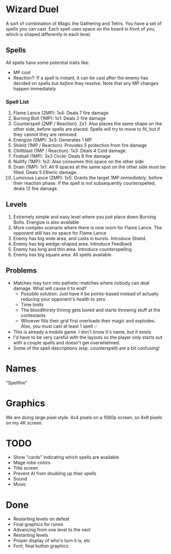 # Wizard Duel
A sort of combination of Magic the Gathering and Tetris. You have a set of spells you can cast. Each spell uses space on the board in front of you, which is shaped differently in each level.

## Spells
All spells have some potential traits like:
- MP cost
- Reaction?: If a spell is instant, it can be cast after the enemy has decided on spells but _before_ they resolve. Note that any MP changes happen immediately

### Spell List
1. Flame Lance (2MP): 1x4: Deals 7 fire damage
2. Burning Bolt (1MP): 1x1: Deals 2 fire damage
3. Counterspell (2MP / Reaction): 2x1: Also places the same shape on the other side, before spells are placed. Spells will try to move to fit, but if they cannot they are removed.
4. Energize (0MP): 3x3: Generates 1 MP
5. Shield (1MP / Reaction): Provides 5 protection from fire damage
6. Chillblast (1MP / Reaction): 1x3: Deals 4 Cold damage.
7. Fireball (1MP): 3x3 Circle: Deals 6 fire damage
8. Nullify (1MP): 1x2: Also consumes this space on the other side
9. Drain (1MP): 1x1: All 9 spaces at the same spot on the other side must be filled. Deals 5 Etheric damage.
0. Luminous Lance (2MP): 1x5: Grants the target 1MP _immediately_, before their reaction phase. If the spell is not subsequently counterspelled, deals 12 fire damage.

## Levels
1. Extremely simple and easy level where you just place down Burning Bolts. Energize is also available
2. More complex scenario where there is now room for Flame Lance. The opponent still has no space for Flame Lance
3. Enemy has big wide area, and casts in bursts. Introduce Shield.
4. Enemy has big wedge-shaped area. Introduce Feedback
5. Enemy has long and thin area. Introduce counterspelling
6. Enemy has big square area. All spells available

## Problems
- Matches may turn into pathetic-matches where nobody can deal damage. What will cause it to end?
  - Possible solution: Just have it be points-based instead of actually reducing your opponent's health to zero
  - Time limits
  - The bloodthirsty throng gets bored and starts throwing stuff at the contestants
  - Whoever fills their grid first overloads their magic and explodes. Also, you must cast at least 1 spell ✅
- This is already a mobile game. I don't know it's name, but it exists
- I'd have to be very careful with the layouts so the player only starts out with a couple spells and doesn't get overwhelmed.
- Some of the spell descriptions (esp. counterspell) are a bit confusing!

# Names
"Spellfire"

# Graphics
We are doing large pixel style. 4x4 pixels on a 1080p screen, so 8x8 pixels on my 4K screen.

# TODO
- Show "cards" indicating which spells are available
- Mage robe colors
- Title screen
- Prevent AI from doubling up their spells
- Sound
- Music

# Done
- Restarting levels on defeat
- Final graphics for runes
- Advancing from one level to the next
- Restarting levels
- Proper display of who's turn it is, etc
- Font, final button graphics